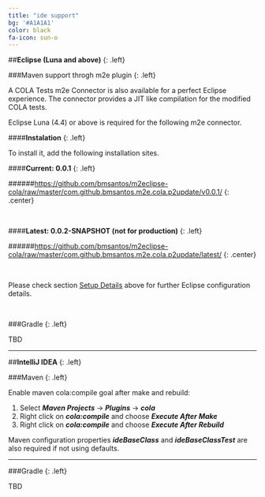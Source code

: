```yaml
---
title: "ide support"
bg: '#A1A1A1'
color: black
fa-icon: sun-o
---
```


##**Eclipse (Luna and above)**
{: .left}

###Maven support throgh m2e plugin
{: .left}

A COLA Tests m2e Connector is also available for a perfect Eclipse experience.
The connector provides a JIT like compilation for the modified COLA tests.

Eclipse Luna (4.4) or above is required for the following m2e connector.


####**Instalation**
{: .left}

To install it, add the following installation sites.

####**Current: 0.0.1**
{: .left}

######https://github.com/bmsantos/m2eclipse-cola/raw/master/com.github.bmsantos.m2e.cola.p2update/v0.0.1/
{: .center}

<br>

####**Latest: 0.0.2-SNAPSHOT (not for production)**
{: .left}

######https://github.com/bmsantos/m2eclipse-cola/raw/master/com.github.bmsantos.m2e.cola.p2update/latest/
{: .center}

<br>

Please check section [Setup Details](#details) above for further Eclipse configuration details.

<br>

###Gradle
{: .left}


TBD

<hr>

##**IntelliJ IDEA**
{: .left}

###Maven
{: .left}

Enable maven cola:compile goal after make and rebuild:

1. Select ***Maven Projects*** -> ***Plugins*** -> ***cola***
2. Right click on ***cola:compile*** and choose ***Execute After Make***
3. Right click on ***cola:compile*** and choose ***Execute After Rebuild***

Maven configuration properties ***ideBaseClass*** and ***ideBaseClassTest*** are also required if not using defaults.

<hr>

###Gradle
{: .left}

TBD
